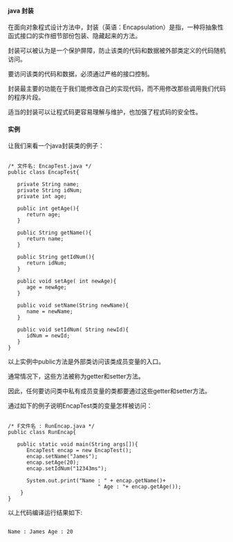  
#### java 封装

 
在面向对象程式设计方法中，封装（英语：Encapsulation）是指，一种将抽象性函式接口的实作细节部份包装、隐藏起来的方法。 

 封装可以被认为是一个保护屏障，防止该类的代码和数据被外部类定义的代码随机访问。


 要访问该类的代码和数据，必须通过严格的接口控制。


 封装最主要的功能在于我们能修改自己的实现代码，而不用修改那些调用我们代码的程序片段。


 适当的封装可以让程式码更容易理解与维护，也加强了程式码的安全性。

 
#### 实例

 让我们来看一个java封装类的例子：

 
```

/* 文件名: EncapTest.java */
public class EncapTest{

   private String name;
   private String idNum;
   private int age;

   public int getAge(){
      return age;
   }

   public String getName(){
      return name;
   }

   public String getIdNum(){
      return idNum;
   }

   public void setAge( int newAge){
      age = newAge;
   }

   public void setName(String newName){
      name = newName;
   }

   public void setIdNum( String newId){
      idNum = newId;
   }
}

```
 以上实例中public方法是外部类访问该类成员变量的入口。


 通常情况下，这些方法被称为getter和setter方法。


 因此，任何要访问类中私有成员变量的类都要通过这些getter和setter方法。


 通过如下的例子说明EncapTest类的变量怎样被访问：

 
```

/* F文件名 : RunEncap.java */
public class RunEncap{

   public static void main(String args[]){
      EncapTest encap = new EncapTest();
      encap.setName("James");
      encap.setAge(20);
      encap.setIdNum("12343ms");

      System.out.print("Name : " + encap.getName()+ 
                             " Age : "+ encap.getAge());
    }
}

```
 以上代码编译运行结果如下:

 
```

Name : James Age : 20

```
 

